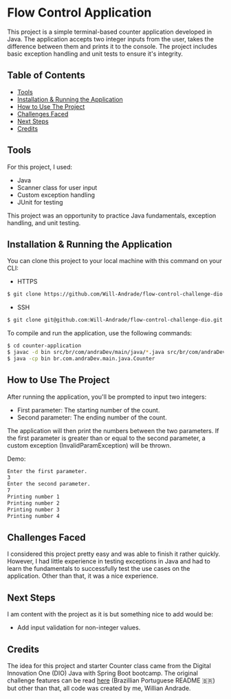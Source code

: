 # Flow Control Application
This project is a simple terminal-based counter application developed in Java. The application accepts two integer inputs from the user, takes the difference between them and prints it to the console. The project includes basic exception handling and unit tests to ensure it's integrity.

## Table of Contents

- [Tools](#tools)
- [Installation & Running the Application](#installation--running-the-application)
- [How to Use The Project](#how-to-use-the-project)
- [Challenges Faced](#challenges-faced)
- [Next Steps](#next-steps)
- [Credits](#credits)

## Tools

For this project, I used: 
- Java
- Scanner class for user input
- Custom exception handling
- JUnit for testing

This project was an opportunity to practice Java fundamentals, exception handling, and unit testing.

## Installation & Running the Application

You can clone this project to your local machine with this command on your CLI:

- HTTPS
```bash
$ git clone https://github.com/Will-Andrade/flow-control-challenge-dio.git
```

- SSH
```bash
$ git clone git@github.com:Will-Andrade/flow-control-challenge-dio.git
```

To compile and run the application, use the following commands:

```bash
$ cd counter-application
$ javac -d bin src/br/com/andraDev/main/java/*.java src/br/com/andraDev/main/java/exception/*.java
$ java -cp bin br.com.andraDev.main.java.Counter
```

## How to Use The Project

After running the application, you'll be prompted to input two integers:

- First parameter: The starting number of the count.
- Second parameter: The ending number of the count.

The application will then print the numbers between the two parameters. If the first parameter is greater than or equal to the second parameter, a custom exception (InvalidParamException) will be thrown.

Demo:
```bash
Enter the first parameter.
3
Enter the second parameter.
7
Printing number 1
Printing number 2
Printing number 3
Printing number 4
```

## Challenges Faced

I considered this project pretty easy and was able to finish it rather quickly. However, I had little experience in testing exceptions in Java and had to learn the fundamentals to successfully test the use cases on the application. Other than that, it was a nice experience.

## Next Steps

I am content with the project as it is but something nice to add would be:
- Add input validation for non-integer values.

## Credits
The idea for this project and starter Counter class came from the Digital Innovation One (DIO) Java with Spring Boot bootcamp. The original challenge features can be read [here](https://github.com/digitalinnovationone/trilha-java-basico/tree/main/desafios/controle-fluxo) (Brazillian Portuguese README 🇧🇷) but other than that, all code was created by me, Willian Andrade.
